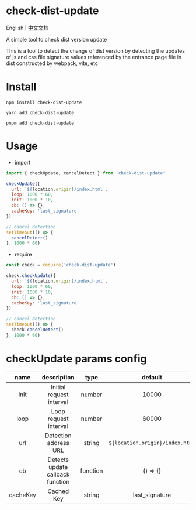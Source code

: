 # check-dist-update

English | [中文文档](./README-zh_CH.md)

A simple tool to check dist version update

This is a tool to detect the change of dist version by detecting the updates of js and css file signature values referenced by the entrance page file in dist constructed by webpack, vite, etc

# Install

```shell
npm install check-dist-update
```

```shell
yarn add check-dist-update
```

```shell
pnpm add check-dist-update
```

# Usage

- import

```javascript
import { checkUpdate, cancelDetect } from 'check-dist-update'

checkUpdate({
  url: `${location.origin}/index.html`,
  loop: 1000 * 60,
  init: 1000 * 10,
  cb: () => {},
  cacheKey: 'last_signature'
})

// cancel detection
setTimeout(() => {
  cancelDetect()
}, 1000 * 60)
```

- require

```javascript
const check = require('check-dist-update')

check.checkUpdate({
  url: `${location.origin}/index.html`,
  loop: 1000 * 60,
  init: 1000 * 10,
  cb: () => {},
  cacheKey: 'last_signature'
})

// cancel detection
setTimeout(() => {
  check.cancelDetect()
}, 1000 * 60)
```

# checkUpdate params config

|   name   |           description            |   type   |             default             |
| :------: | :------------------------------: | :------: | :-----------------------------: |
|   init   |     Initial request interval     |  number  |              10000              |
|   loop   |      Loop request interval       |  number  |              60000              |
|   url    |      Detection address URL       |  string  | `${location.origin}/index.html` |
|    cb    | Detects update callback function | function |            () => {}             |
| cacheKey |            Cached Key            |  string  |         last_signature          |
